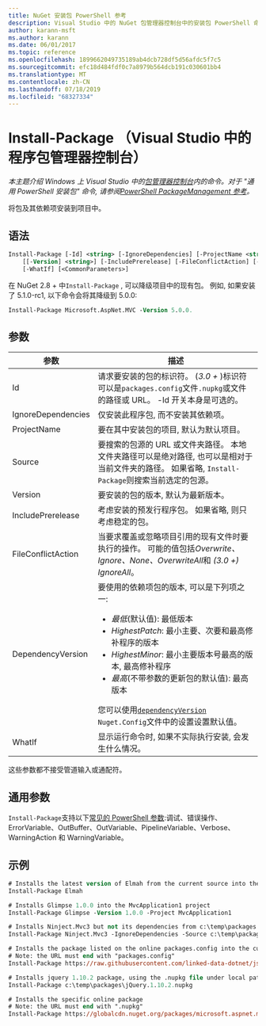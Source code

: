 ```yaml
---
title: NuGet 安装包 PowerShell 参考
description: Visual Studio 中的 NuGet 包管理器控制台中的安装包 PowerShell 命令参考。
author: karann-msft
ms.author: karann
ms.date: 06/01/2017
ms.topic: reference
ms.openlocfilehash: 1899662049735189ab4dcb728df5d56afdc5f7c5
ms.sourcegitcommit: efc18d484fdf0c7a8979b564dcb191c030601bb4
ms.translationtype: MT
ms.contentlocale: zh-CN
ms.lasthandoff: 07/18/2019
ms.locfileid: "68327334"
---
```

# <a name="install-package-package-manager-console-in-visual-studio"></a>Install-Package （Visual Studio 中的程序包管理器控制台）

*本主题介绍 Windows 上 Visual Studio 中的[包管理器控制台](../../consume-packages/install-use-packages-powershell.md)内的命令。对于 "通用 PowerShell 安装包" 命令, 请参阅[PowerShell PackageManagement 参考](/powershell/module/packagemanagement/?view=powershell-6)。*

将包及其依赖项安装到项目中。

## <a name="syntax"></a>语法

```ps
Install-Package [-Id] <string> [-IgnoreDependencies] [-ProjectName <string>] [[-Source] <string>] 
    [[-Version] <string>] [-IncludePrerelease] [-FileConflictAction] [-DependencyVersion]
    [-WhatIf] [<CommonParameters>]
```

在 NuGet 2.8 + 中`Install-Package` , 可以降级项目中的现有包。 例如, 如果安装了 5.1.0-rc1, 以下命令会将其降级到 5.0.0:

```ps
Install-Package Microsoft.AspNet.MVC -Version 5.0.0.
```

## <a name="parameters"></a>参数

| 参数 | 描述 |
| --- | --- |
| Id | 请求要安装的包的标识符。 (*3.0 +* )标识符可以是`packages.config`文件`.nupkg`或文件的路径或 URL。 -Id 开关本身是可选的。 |
| IgnoreDependencies | 仅安装此程序包, 而不安装其依赖项。 |
| ProjectName | 要在其中安装包的项目, 默认为默认项目。 |
| Source | 要搜索的包源的 URL 或文件夹路径。 本地文件夹路径可以是绝对路径, 也可以是相对于当前文件夹的路径。 如果省略, `Install-Package`则搜索当前选定的包源。 |
| Version | 要安装的包的版本, 默认为最新版本。 |
| IncludePrerelease | 考虑安装的预发行程序包。 如果省略, 则只考虑稳定的包。 |
| FileConflictAction | 当要求覆盖或忽略项目引用的现有文件时要执行的操作。 可能的值包括*Overwrite、Ignore、None、OverwriteAll*和 *(3.0 +)* *IgnoreAll*。 |
| DependencyVersion | 要使用的依赖项包的版本, 可以是下列项之一:<br/><ul><li>*最低*(默认值): 最低版本</li><li>*HighestPatch*: 最小主要、次要和最高修补程序的版本</li><li>*HighestMinor*: 最小主要版本号最高的版本, 最高修补程序</li><li>*最高*(不带参数的更新包的默认值): 最高版本</li></ul>您可以使用[`dependencyVersion`](../nuget-config-file.md#config-section) `Nuget.Config`文件中的设置设置默认值。 |
| WhatIf | 显示运行命令时, 如果不实际执行安装, 会发生什么情况。 |

这些参数都不接受管道输入或通配符。

## <a name="common-parameters"></a>通用参数

`Install-Package`支持以下[常见的 PowerShell 参数](http://go.microsoft.com/fwlink/?LinkID=113216):调试、错误操作、ErrorVariable、OutBuffer、OutVariable、PipelineVariable、Verbose、WarningAction 和 WarningVariable。

## <a name="examples"></a>示例

```ps
# Installs the latest version of Elmah from the current source into the default project
Install-Package Elmah

# Installs Glimpse 1.0.0 into the MvcApplication1 project
Install-Package Glimpse -Version 1.0.0 -Project MvcApplication1

# Installs Ninject.Mvc3 but not its dependencies from c:\temp\packages
Install-Package Ninject.Mvc3 -IgnoreDependencies -Source c:\temp\packages

# Installs the package listed on the online packages.config into the current project
# Note: the URL must end with "packages.config"
Install-Package https://raw.githubusercontent.com/linked-data-dotnet/json-ld.net/master/.nuget/packages.config

# Installs jquery 1.10.2 package, using the .nupkg file under local path of c:\temp\packages
Install-Package c:\temp\packages\jQuery.1.10.2.nupkg

# Installs the specific online package
# Note: the URL must end with ".nupkg"
Install-Package https://globalcdn.nuget.org/packages/microsoft.aspnet.mvc.5.2.3.nupkg
```
